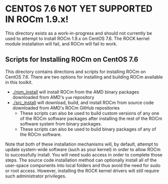 # CENTOS 7.6 NOT YET SUPPORTED IN ROCm 1.9.x!

This directory exists as a work-in-progress and should not currently be used to attempt to install ROCm 1.9.x on CentOS 7.6.
The ROCK kernel module installation will fail, and ROCm will fail to work.

## Scripts for Installing ROCm on CentOS 7.6

This directory contains directions and scripts for installing ROCm on CentOS 7.6.
There are two options for installing and building ROCm available in this toolkit.

- [./rpm_install](rpm_install) will install ROCm from the AMD binary packages downloaded from AMD's `yum` repository
- [./src_install](src_install) will download, build, and install ROCm from source code downloaded from AMD's ROCm GitHub repositories
    - These scripts can also be used to build custom versions of any one of the ROCm software packages after installing the rest of the ROCm software system from binary packages.
    - These scripts can also be used to build binary packages of any of the ROCm software.

Note that both of these installation mechanisms will, by default, attempt to update system-wide software (such as your kernel) in order to allow ROCm to successfully install.
You will need sudo access in order to complete those steps.
The source code installation method can optionally install all of the user-space components into local folders and thus avoid the need for sudo or root access.
However, installing the ROCK kernel drivers will still require such administrator privileges.
